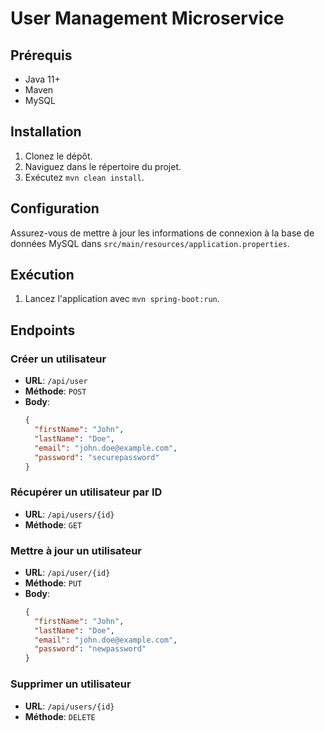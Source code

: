 # User Management Microservice

## Prérequis

- Java 11+
- Maven
- MySQL

## Installation

1. Clonez le dépôt.
2. Naviguez dans le répertoire du projet.
3. Exécutez `mvn clean install`.

## Configuration

Assurez-vous de mettre à jour les informations de connexion à la base de données MySQL dans `src/main/resources/application.properties`.

## Exécution

1. Lancez l'application avec `mvn spring-boot:run`.

## Endpoints

### Créer un utilisateur

- **URL**: `/api/user`
- **Méthode**: `POST`
- **Body**:
  ```json
  {
    "firstName": "John",
    "lastName": "Doe",
    "email": "john.doe@example.com",
    "password": "securepassword"
  }
  ```

### Récupérer un utilisateur par ID

- **URL**: `/api/users/{id}`
- **Méthode**: `GET`

### Mettre à jour un utilisateur

- **URL**: `/api/user/{id}`
- **Méthode**: `PUT`
- **Body**:
  ```json
  {
    "firstName": "John",
    "lastName": "Doe",
    "email": "john.doe@example.com",
    "password": "newpassword"
  }
  ```

### Supprimer un utilisateur

- **URL**: `/api/users/{id}`
- **Méthode**: `DELETE`

